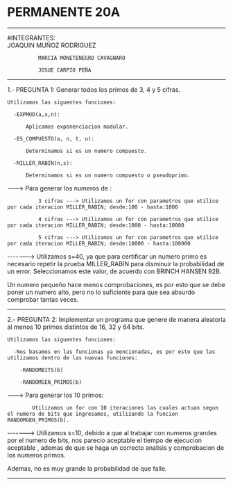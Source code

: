 # PERMANENTE 20A

 ------------------------------------------------------------------------------------------------------------------------------------------------------------------
 
#INTEGRANTES:  
              JOAQUIN MUÑOZ RODRIGUEZ
              
              MARCIA MONETENEGRO CAVAGNARO
              
              JOSUE CARPIO PEÑA

 ------------------------------------------------------------------------------------------------------------------------------------------------------------------
 
1.- PREGUNTA 1: Generar todos los primos de 3, 4 y 5 cifras.

    Utilizamos las siguentes funciones:
    
      -EXPMOD(a,x,n):
      
          Aplicamos exponenciacion modular.
          
      -ES_COMPUESTO(a, n, t, u):
      
          Determinamos si es un numero compuesto.
          
      -MILLER_RABIN(n,s):
      
          Determinamos si es un numero compuesto o pseudoprimo. 
          
  ---> Para generar los numeros de :
  
              3 cifras ---> Utilizamos un for con parametros que utilice por cada iteracion MILLER_RABIN; desde:100 - hasta:1000
              
              4 cifras ---> Utilizamos un for con parametros que utilice por cada iteracion MILLER_RABIN; desde:1000 - hasta:10000
              
              5 cifras ---> Utilizamos un for con parametros que utilice por cada iteracion MILLER_RABIN; desde:10000 - hasta:100000
              
           
           
 -------> Utilizamos s=40, ya que para certificar un numero primo es necesario repetir la prueba MILLER_RABIN para disminuir la probabilidad de un error. 
 Seleccionamos este valor, de acuerdo con BRINCH HANSEN 92B.
 
 Un numero pequeño hace menos comprobaciones, es por esto que se debe poner un numero alto, pero no lo suficiente para que sea absurdo comprobar tantas veces.
 
 ------------------------------------------------------------------------------------------------------------------------------------------------------------------
 
2.- PREGUNTA 2: Implementar un programa que genere de manera aleatoria al menos 10 primos distintos de 16, 32 y 64 bits.

    Utilizamos las siguentes funciones:
    
      -Nos basamos en las funcionas ya mencionadas, es por esto que las utilizamos dentro de las nuevas funciones:
      
        -RANDOMBITS(b)
        
        -RANDOMGEN_PRIMOS(b)
        
  ---> Para generar los 10 primos:
  
            Utilizamos un for con 10 iteraciones las cuales actuan segun el numero de bits que ingresamos, utilizando la funcion RANDOMGEN_PRIMOS(b).
            
 -------> Utilizamos s=10, debido a que al trabajar con numeros grandes por el numero de bits, nos parecio aceptable el tiempo de ejecucion aceptable , ademas de que se haga un correcto analisis y comprobacion de los numeros primos.
 
 Ademas, no es muy grande la probabilidad de que falle.
 
 ------------------------------------------------------------------------------------------------------------------------------------------------------------------
 
 
          
      
      
      
    
    
